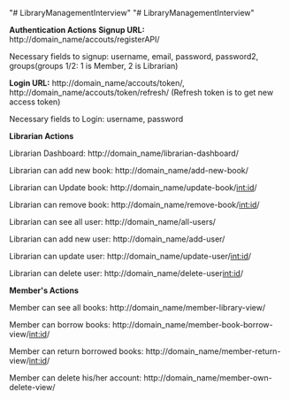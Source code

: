 "# LibraryManagementInterview"  "# LibraryManagementInterview" 

**Authentication Actions**
**Signup URL:** http://domain_name/accouts/registerAPI/

Necessary fields to signup: username, email, password, password2, groups(groups 1/2: 1 is Member, 2 is Librarian)

**Login URL:** http://domain_name/accouts/token/, http://domain_name/accouts/token/refresh/ (Refresh token is to get new access token)

Necessary fields to Login: username, password

**Librarian Actions**

Librarian Dashboard: http://domain_name/librarian-dashboard/ 

Librarian can add new book: http://domain_name/add-new-book/

Librarian can Update book: http://domain_name/update-book/<int:id>/

Librarian can remove book: http://domain_name/remove-book/<int:id>/

Librarian can see all user: http://domain_name/all-users/

Librarian can add new user: http://domain_name/add-user/

Librarian can update user: http://domain_name/update-user/<int:id>/

Librarian can delete user: http://domain_name/delete-user<int:id>/


**Member's Actions**

Member can see all books: http://domain_name/member-library-view/

Member can borrow books: http://domain_name/member-book-borrow-view/<int:id>/

Member can return borrowed books: http://domain_name/member-return-view/<int:id>/

Member can delete his/her account: http://domain_name/member-own-delete-view/


